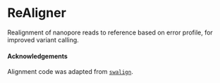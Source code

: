 # ReAligner

Realignment of nanopore reads to reference based on error profile, for improved variant calling.

#### Acknowledgements
Alignment code was adapted from [`swalign`](https://github.com/mbreese/swalign). 
